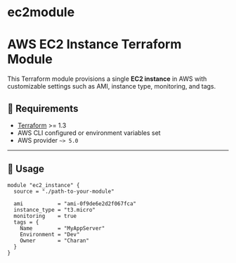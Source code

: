 # ec2module
# AWS EC2 Instance Terraform Module

This Terraform module provisions a single **EC2 instance** in AWS with customizable settings such as AMI, instance type, monitoring, and tags.

## 🧰 Requirements

- [Terraform](https://www.terraform.io/downloads.html) >= 1.3
- AWS CLI configured or environment variables set
- AWS provider `~> 5.0`

---

## 🔧 Usage

```hcl
module "ec2_instance" {
  source = "./path-to-your-module"

  ami           = "ami-0f9de6e2d2f067fca"
  instance_type = "t3.micro"
  monitoring    = true
  tags = {
    Name        = "MyAppServer"
    Environment = "Dev"
    Owner       = "Charan"
  }
}
